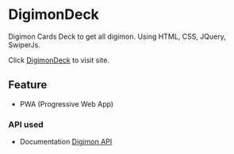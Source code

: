 # DigimonDeck
 Digimon Cards Deck to get all digimon.
 Using HTML, CSS, JQuery, SwiperJs.
 
 Click [DigimonDeck](https://qzoz.github.io/DigimonDeck/) to visit site.
 
## Feature
 - PWA (Progressive Web App)

### API used
 - Documentation [Digimon API](https://digimon-api.herokuapp.com/)
